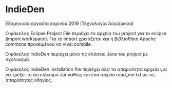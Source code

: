 # IndieDen
Εξαμηνιαία εργασία εαρινού 2019 (Τεχνολογία Λογισμικού)

Ο φάκελος Eclipse Project File περιέχει το αρχείο του project για το eclipse (import workspace). Για το import χρειάζεται και η βιβλιοθήκη
Apache commons προκειμένου να γίνει compile.

Ο φάκελος indieDen περιέχει μόνο τις κλάσεις Java του project με σχολιασμό.

Ο φάκελος IndieDen installation file περιέχει όλα τα απαραίτητα αρχεία για να τρέξει το εκτετλέσιμο Jar καθώς και ένα αρχείο read_me.txt 
με τις απαραίτητες οδηγίες.
